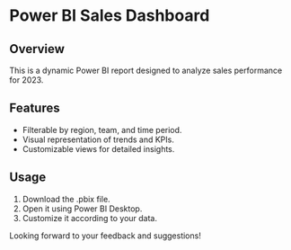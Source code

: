 # Power BI Sales Dashboard  

## Overview  
This is a dynamic Power BI report designed to analyze sales performance for 2023.  

## Features  
- Filterable by region, team, and time period.  
- Visual representation of trends and KPIs.  
- Customizable views for detailed insights.  

## Usage  
1. Download the .pbix file.  
2. Open it using Power BI Desktop.  
3. Customize it according to your data.  

Looking forward to your feedback and suggestions!
